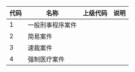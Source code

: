 | 代码 | 名称             | 上级代码 | 说明 |
| ---- | ---------------- | -------- | ---- |
| 1    | 一般刑事程序案件 |          |      |
| 2    | 简易案件         |          |      |
| 3    | 速裁案件         |          |      |
| 4    | 强制医疗案件     |          |      |